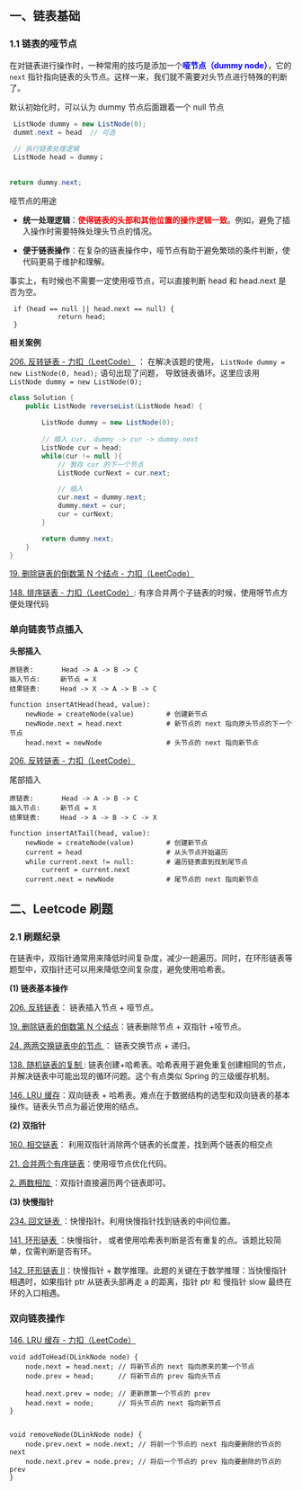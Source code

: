 ## 一、链表基础

### 1.1 链表的哑节点

在对链表进行操作时，一种常用的技巧是添加一个<font color="blue">**哑节点（dummy node）**</font>，它的 `next` 指针指向链表的头节点。这样一来，我们就不需要对头节点进行特殊的判断了。

默认初始化时，可以认为 dummy 节点后面跟着一个 null 节点

```java
 ListNode dummy = new ListNode(0);
 dummt.next = head  // 可选
 
 // 执行链表处理逻辑
 ListNode head = dummy；
 
 
return dummy.next;
```



哑节点的用途

- **统一处理逻辑**：<font color="red">**使得链表的头部和其他位置的操作逻辑一致**</font>。例如，避免了插入操作时需要特殊处理头节点的情况。

- **便于链表操作**：在复杂的链表操作中，哑节点有助于避免繁琐的条件判断，使代码更易于维护和理解。



事实上，有时候也不需要一定使用哑节点，可以直接判断 head 和 head.next 是否为空。

```
 if (head == null || head.next == null) {
            return head;
 }
```





**相关案例**

[206. 反转链表 - 力扣（LeetCode）](https://leetcode.cn/problems/reverse-linked-list/) ： 在解决该题的使用， `ListNode dummy = new ListNode(0, head);`  语句出现了问题， 导致链表循环。这里应该用 `ListNode dummy = new ListNode(0);`

```java
class Solution {
    public ListNode reverseList(ListNode head) { 
       
        ListNode dummy = new ListNode(0);
        
        // 插入 cur， dummy -> cur -> dummy.next
        ListNode cur = head;
        while(cur != null ){
            // 暂存 cur 的下一个节点
            ListNode curNext = cur.next;

            // 插入
            cur.next = dummy.next;
            dummy.next = cur;
            cur = curNext;
        }

        return dummy.next;
    }
}
```

[19. 删除链表的倒数第 N 个结点 - 力扣（LeetCode）](https://leetcode.cn/problems/remove-nth-node-from-end-of-list/solutions/450350/shan-chu-lian-biao-de-dao-shu-di-nge-jie-dian-b-61/)



[148. 排序链表 - 力扣（LeetCode）](https://leetcode.cn/problems/sort-list/description/?envType=study-plan-v2&envId=top-100-liked): 有序合并两个子链表的时候，使用呀节点方便处理代码



### 单向链表节点插入

**头部插入**

```
原链表:       Head -> A -> B -> C
插入节点:     新节点 = X
结果链表:     Head -> X -> A -> B -> C
```



```
function insertAtHead(head, value):
    newNode = createNode(value)        # 创建新节点
    newNode.next = head.next           # 新节点的 next 指向原头节点的下一个节点
    head.next = newNode                # 头节点的 next 指向新节点
```



[206. 反转链表 - 力扣（LeetCode）](https://leetcode.cn/problems/reverse-linked-list/?envType=study-plan-v2&envId=top-100-liked)





尾部插入

```
原链表:       Head -> A -> B -> C
插入节点:     新节点 = X
结果链表:     Head -> A -> B -> C -> X
```



```
function insertAtTail(head, value):
    newNode = createNode(value)        # 创建新节点
    current = head                     # 从头节点开始遍历
    while current.next != null:        # 遍历链表直到找到尾节点
        current = current.next
    current.next = newNode             # 尾节点的 next 指向新节点
```





## 二、Leetcode 刷题

### 2.1 刷题纪录

在链表中，双指针通常用来降低时间复杂度，减少一趟遍历。同时，在环形链表等题型中，双指针还可以用来降低空间复杂度，避免使用哈希表。

**(1) 链表基本操作**

[206. 反转链表](https://leetcode.cn/problems/reverse-linked-list/submissions/566240336/?envType=study-plan-v2&envId=top-100-liked)： 链表插入节点 + 哑节点。

[19. 删除链表的倒数第 N 个结点](https://leetcode.cn/problems/remove-nth-node-from-end-of-list/description/?envType=study-plan-v2&envId=top-100-liked)：链表删除节点 + 双指针 +哑节点。 

[24. 两两交换链表中的节点 ](https://leetcode.cn/problems/swap-nodes-in-pairs/?envType=study-plan-v2&envId=top-100-liked)： 链表交换节点 + 递归。

[138. 随机链表的复制 ](https://leetcode.cn/problems/copy-list-with-random-pointer/submissions/569419046/?envType=study-plan-v2&envId=top-100-liked): 链表创建+哈希表。哈希表用于避免重复创建相同的节点，并解决链表中可能出现的循环问题。这个有点类似 Spring 的三级缓存机制。

[146. LRU 缓存](https://leetcode.cn/problems/lru-cache/description/?envType=study-plan-v2&envId=top-100-liked)：双向链表 + 哈希表。难点在于数据结构的选型和双向链表的基本操作。链表头节点为最近使用的结点。

**(2) 双指针**

[160. 相交链表](https://leetcode.cn/problems/intersection-of-two-linked-lists/?envType=study-plan-v2&envId=top-100-liked)：  利用双指针消除两个链表的长度差，找到两个链表的相交点

[21. 合并两个有序链表](https://leetcode.cn/problems/merge-two-sorted-lists/?envType=study-plan-v2&envId=top-100-liked)：使用哑节点优化代码。

[2. 两数相加 ](https://leetcode.cn/problems/add-two-numbers/solutions/435246/liang-shu-xiang-jia-by-leetcode-solution/?envType=study-plan-v2&envId=top-100-liked)：双指针直接遍历两个链表即可。

**(3) 快慢指针**

[234. 回文链表 ](https://leetcode.cn/problems/palindrome-linked-list/description/)：快慢指针。利用快慢指针找到链表的中间位置。

[141. 环形链表 ](https://leetcode.cn/problems/linked-list-cycle/description/?envType=study-plan-v2&envId=top-100-liked)：快慢指针， 或者使用哈希表判断是否有重复的点。该题比较简单，仅需判断是否有环。

[142. 环形链表 II](https://leetcode.cn/problems/linked-list-cycle-ii/solutions/441131/huan-xing-lian-biao-ii-by-leetcode-solution/?envType=study-plan-v2&envId=top-100-liked)：快慢指针 + 数学推理。此题的关键在于数学推理：当快慢指针相遇时，如果指针 ptr 从链表头部再走 a 的距离，指针 ptr 和 慢指针 slow 最终在环的入口相遇。





### 双向链表操作

[146. LRU 缓存 - 力扣（LeetCode）](https://leetcode.cn/problems/lru-cache/description/?envType=study-plan-v2&envId=top-100-liked)

```
void addToHead(DLinkNode node) {
    node.next = head.next; // 将新节点的 next 指向原来的第一个节点
    node.prev = head;      // 将新节点的 prev 指向头节点
    
    head.next.prev = node; // 更新原第一个节点的 prev
    head.next = node;      // 将头节点的 next 指向新节点
}


void removeNode(DLinkNode node) {
    node.prev.next = node.next; // 将前一个节点的 next 指向要删除的节点的 next
    node.next.prev = node.prev; // 将后一个节点的 prev 指向要删除的节点的 prev
}

```